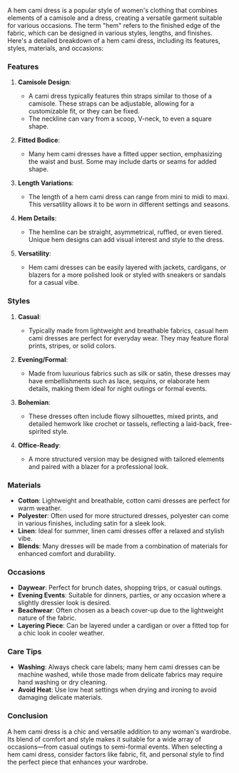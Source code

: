 A hem cami dress is a popular style of women's clothing that combines elements of a camisole and a dress, creating a versatile garment suitable for various occasions. The term "hem" refers to the finished edge of the fabric, which can be designed in various styles, lengths, and finishes. Here's a detailed breakdown of a hem cami dress, including its features, styles, materials, and occasions:

### Features

1. **Camisole Design**: 
   - A cami dress typically features thin straps similar to those of a camisole. These straps can be adjustable, allowing for a customizable fit, or they can be fixed.
   - The neckline can vary from a scoop, V-neck, to even a square shape.

2. **Fitted Bodice**: 
   - Many hem cami dresses have a fitted upper section, emphasizing the waist and bust. Some may include darts or seams for added shape.

3. **Length Variations**: 
   - The length of a hem cami dress can range from mini to midi to maxi. This versatility allows it to be worn in different settings and seasons.

4. **Hem Details**: 
   - The hemline can be straight, asymmetrical, ruffled, or even tiered. Unique hem designs can add visual interest and style to the dress.

5. **Versatility**: 
   - Hem cami dresses can be easily layered with jackets, cardigans, or blazers for a more polished look or styled with sneakers or sandals for a casual vibe.

### Styles

1. **Casual**: 
   - Typically made from lightweight and breathable fabrics, casual hem cami dresses are perfect for everyday wear. They may feature floral prints, stripes, or solid colors.

2. **Evening/Formal**: 
   - Made from luxurious fabrics such as silk or satin, these dresses may have embellishments such as lace, sequins, or elaborate hem details, making them ideal for night outings or formal events.

3. **Bohemian**: 
   - These dresses often include flowy silhouettes, mixed prints, and detailed hemwork like crochet or tassels, reflecting a laid-back, free-spirited style.

4. **Office-Ready**: 
   - A more structured version may be designed with tailored elements and paired with a blazer for a professional look. 

### Materials

- **Cotton**: Lightweight and breathable, cotton cami dresses are perfect for warm weather.
- **Polyester**: Often used for more structured dresses, polyester can come in various finishes, including satin for a sleek look.
- **Linen**: Ideal for summer, linen cami dresses offer a relaxed and stylish vibe.
- **Blends**: Many dresses will be made from a combination of materials for enhanced comfort and durability.

### Occasions

- **Daywear**: Perfect for brunch dates, shopping trips, or casual outings.
- **Evening Events**: Suitable for dinners, parties, or any occasion where a slightly dressier look is desired.
- **Beachwear**: Often chosen as a beach cover-up due to the lightweight nature of the fabric.
- **Layering Piece**: Can be layered under a cardigan or over a fitted top for a chic look in cooler weather.

### Care Tips

- **Washing**: Always check care labels; many hem cami dresses can be machine washed, while those made from delicate fabrics may require hand washing or dry cleaning.
- **Avoid Heat**: Use low heat settings when drying and ironing to avoid damaging delicate materials.

### Conclusion

A hem cami dress is a chic and versatile addition to any woman's wardrobe. Its blend of comfort and style makes it suitable for a wide array of occasions—from casual outings to semi-formal events. When selecting a hem cami dress, consider factors like fabric, fit, and personal style to find the perfect piece that enhances your wardrobe.